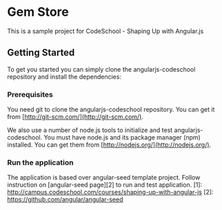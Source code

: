 # Gem Store 

This is a sample project for CodeSchool - Shaping Up with Angular.js


## Getting Started

To get you started you can simply clone the angularjs-codeschool repository and install the dependencies:

### Prerequisites

You need git to clone the angularjs-codeschool repository. You can get it from
[http://git-scm.com/](http://git-scm.com/).

We also use a number of node.js tools to initialize and test angularjs-codeschool. You must have node.js and
its package manager (npm) installed.  You can get them from [http://nodejs.org/](http://nodejs.org/).

### Run the application
The application is based over angular-seed template project. Follow instruction on [angular-seed page][2] to run and test application.
[1]: http://campus.codeschool.com/courses/shaping-up-with-angular-js
[2]: https://github.com/angular/angular-seed

